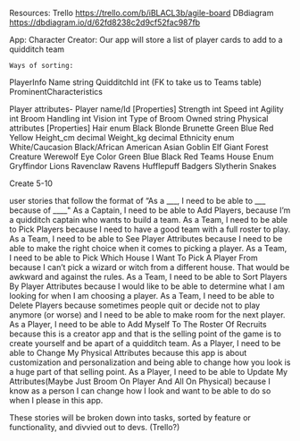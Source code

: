
Resources:
Trello
https://trello.com/b/iBLACL3b/agile-board
DBdiagram
https://dbdiagram.io/d/62fd8238c2d9cf52fac987fb

App: Character Creator: 
	Our app will store a list of player cards to add to a quidditch team

	
	Ways of sorting:
PlayerInfo
Name string
QuidditchId int (FK to take us to Teams table)
ProminentCharacteristics

Player attributes- Player name/Id 
[Properties]
Strength int
Speed int
Agility int
Broom Handling int
Vision int
Type of Broom Owned string
Physical attributes
[Properties]
Hair enum
Black
Blonde
Brunette
Green
Blue
Red
Yellow
Height_cm decimal
Weight_kg decimal
Ethnicity enum
White/Caucasion
Black/African American
Asian
Goblin
Elf
Giant
Forest Creature
Werewolf
Eye Color
Green
Blue
Black
Red
Teams
House Enum
Gryffindor Lions
Ravenclaw Ravens
Hufflepuff Badgers
Slytherin Snakes

Create 5-10


 user stories that follow the format of “As a ___, I need to be able to ___ because of ____"
As a Captain, I need to be able to Add Players, because I’m a quidditch captain who wants to build a team.
As a Team, I need to be able to Pick Players because I need to have a good team with a full roster to play.
As a Team, I need to be able to See Player Attributes because I need to be able to make the right choice when it comes to picking a player.
As a Team, I need to be able to Pick Which House I Want To Pick A Player From because I can’t pick a wizard or witch from a different house. That would be awkward and against the rules.
As a Team, I need to be able to Sort Players By Player Attributes  because I would like to be able to determine what I am looking for when I am choosing a player.
As a Team, I need to be able to Delete Players because sometimes people quit or decide not to play anymore (or worse) and I need to be able to make room for the next player.
As a Player, I need to be able to Add Myself To The Roster Of Recruits because this is a creator app and that is the selling point of the game is to create yourself and be apart of a quidditch team.
As a Player, I need to be able to Change My Physical Attributes because this app is about customization and personalization and being able to change how you look is a huge part of that selling point.
As a Player, I need to be able to  Update My Attributes(Maybe Just Broom On Player And All On Physical) because I know as a person I can change how I look and want to be able to do so when I please in this app.


These stories will be broken down into tasks, sorted by feature or functionality, and divvied out to devs. (Trello?)
